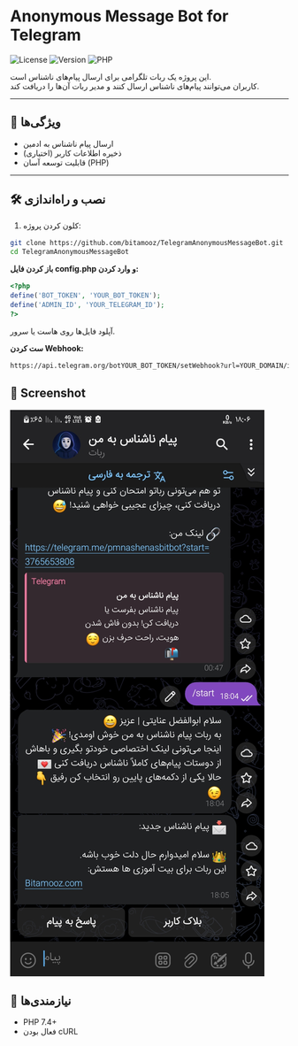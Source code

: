 # Anonymous Message Bot for Telegram
![License](https://img.shields.io/github/license/bitamooz/TelegramAnonymousMessageBot)
![Version](https://img.shields.io/badge/version-1.0.0-blue)
![PHP](https://img.shields.io/badge/language-PHP-%23777BB4)


این پروژه یک ربات تلگرامی برای ارسال پیام‌های ناشناس است.  
کاربران می‌توانند پیام‌های ناشناس ارسال کنند و مدیر ربات آن‌ها را دریافت کند.

---

## 🚀 ویژگی‌ها
- ارسال پیام ناشناس به ادمین
- ذخیره اطلاعات کاربر (اختیاری)
- قابلیت توسعه آسان (PHP)

---

## 🛠 نصب و راه‌اندازی

1. کلون کردن پروژه:
```bash
git clone https://github.com/bitamooz/TelegramAnonymousMessageBot.git
cd TelegramAnonymousMessageBot
```
**باز کردن فایل config.php و وارد کردن:**

```php
<?php
define('BOT_TOKEN', 'YOUR_BOT_TOKEN');
define('ADMIN_ID', 'YOUR_TELEGRAM_ID');
?>
```
آپلود فایل‌ها روی هاست یا سرور.

**ست کردن Webhook:**

```bash
https://api.telegram.org/botYOUR_BOT_TOKEN/setWebhook?url=YOUR_DOMAIN/index.php
```

## 📸 Screenshot

![Anonymous Bot Screenshot](./screenshot.jpg)


## 📌 نیازمندی‌ها
- PHP 7.4+
- فعال بودن cURL

